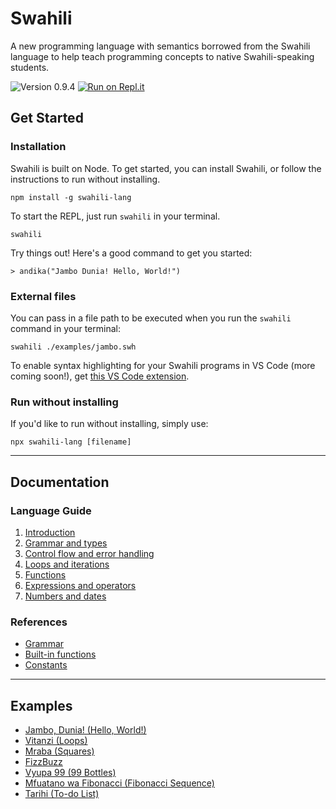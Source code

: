 # Swahili

A new programming language with semantics borrowed from the Swahili language to help teach programming concepts to native Swahili-speaking students.

![Version 0.9.4](https://img.shields.io/badge/version-0.9.4-blue)
[![Run on Repl.it](https://repl.it/badge/github/malcolmkiano/swahili)](https://repl.it/@moredigital/swahili-1)

## Get Started

### Installation

Swahili is built on Node. To get started, you can install Swahili, or follow the instructions to run without installing.

```
npm install -g swahili-lang
```

To start the REPL, just run `swahili` in your terminal.

```
swahili
```

Try things out! Here's a good command to get you started:

```swahili
> andika("Jambo Dunia! Hello, World!")
```

### External files

You can pass in a file path to be executed when you run the `swahili` command in your terminal:

```
swahili ./examples/jambo.swh
```

To enable syntax highlighting for your Swahili programs in VS Code (more coming soon!), get [this VS Code extension](https://marketplace.visualstudio.com/items?itemName=swahili-lang.swahili-syntax).

### Run without installing

If you'd like to run without installing, simply use:

```
npx swahili-lang [filename]
```

---

## Documentation

### Language Guide

1. [Introduction](./docs/guide/01-introduction.md)
2. [Grammar and types](./docs/guide/02-grammar-and-types.md)
3. [Control flow and error handling](./docs/guide/03-control-flow.md)
4. [Loops and iterations](./docs/guide/04-loops.md)
5. [Functions](./docs/guide/05-functions.md)
6. [Expressions and operators](./docs/guide/06-expressions.md)
7. [Numbers and dates](./docs/guide/07-numbers-and-dates.md)

### References

- [Grammar](./docs/ref/grammar.md)
- [Built-in functions](./docs/ref/built-in-functions.md)
- [Constants](./docs/ref/constants.md)

---

## Examples

- [Jambo, Dunia! (Hello, World!)](./examples/jambo.swh)
- [Vitanzi (Loops)](./examples/vitanzi.swh)
- [Mraba (Squares)](./examples/mraba.swh)
- [FizzBuzz](./examples/fizzbuzz.swh)
- [Vyupa 99 (99 Bottles)](./examples/99.swh)
- [Mfuatano wa Fibonacci (Fibonacci Sequence)](./examples/fibonacci.swh)
- [Tarihi (To-do List)](./examples/tarihi.swh)
